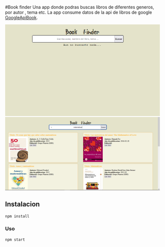 #Book finder
Una app donde podras buscas libros de diferentes generos, por autor , tema etc.
La app consume datos de la api de libros de google [GoogleApiBook](https://developers-google-com.translate.goog/books/docs/overview?_x_tr_sl=auto&_x_tr_tl=es&_x_tr_hl=es-419).

![foto](/public/foto2.png)
![foto](/public/foto1.png)

## Instalacion 
`npm install`
### Uso
`npm start`
